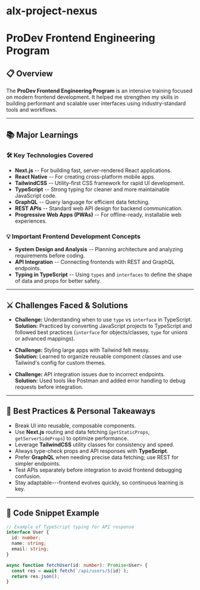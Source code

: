 # alx-project-nexus


# ProDev Frontend Engineering Program

## 📋 Overview

The **ProDev Frontend Engineering Program** is an intensive training
focused on modern frontend development. It helped me strengthen my
skills in building performant and scalable user interfaces using
industry-standard tools and workflows.

------------------------------------------------------------------------

## 📚 Major Learnings

### 🛠 Key Technologies Covered

-   **Next.js** -- For building fast, server-rendered React
    applications.
-   **React Native** -- For creating cross-platform mobile apps.
-   **TailwindCSS** -- Utility-first CSS framework for rapid UI
    development.
-   **TypeScript** -- Strong typing for cleaner and more maintainable
    JavaScript code.
-   **GraphQL** -- Query language for efficient data fetching.
-   **REST APIs** -- Standard web API design for backend communication.
-   **Progressive Web Apps (PWAs)** -- For offline-ready, installable
    web experiences.

### 💡 Important Frontend Development Concepts

-   **System Design and Analysis** -- Planning architecture and
    analyzing requirements before coding.
-   **API Integration** -- Connecting frontends with REST and GraphQL
    endpoints.
-   **Typing in TypeScript** -- Using `types` and `interfaces` to define
    the shape of data and props for better safety.

------------------------------------------------------------------------

## ⚔ Challenges Faced & Solutions

-   **Challenge:** Understanding when to use `type` vs `interface` in
    TypeScript.\
    **Solution:** Practiced by converting JavaScript projects to
    TypeScript and followed best practices (`interface` for
    objects/classes, `type` for unions or advanced mappings).

-   **Challenge:** Styling large apps with Tailwind felt messy.\
    **Solution:** Learned to organize reusable component classes and use
    Tailwind's config for custom themes.

-   **Challenge:** API integration issues due to incorrect endpoints.\
    **Solution:** Used tools like Postman and added error handling to
    debug requests before integration.

------------------------------------------------------------------------

## 🧰 Best Practices & Personal Takeaways

-   Break UI into reusable, composable components.
-   Use **Next.js** routing and data fetching (`getStaticProps`,
    `getServerSideProps`) to optimize performance.
-   Leverage **TailwindCSS** utility classes for consistency and speed.
-   Always type-check props and API responses with **TypeScript**.
-   Prefer **GraphQL** when needing precise data fetching; use REST for
    simpler endpoints.
-   Test APIs separately before integration to avoid frontend debugging
    confusion.
-   Stay adaptable---frontend evolves quickly, so continuous learning is
    key.

------------------------------------------------------------------------

## 📝 Code Snippet Example

``` typescript
// Example of TypeScript typing for API response
interface User {
  id: number;
  name: string;
  email: string;
}

async function fetchUser(id: number): Promise<User> {
  const res = await fetch(`/api/users/${id}`);
  return res.json();
}
```
